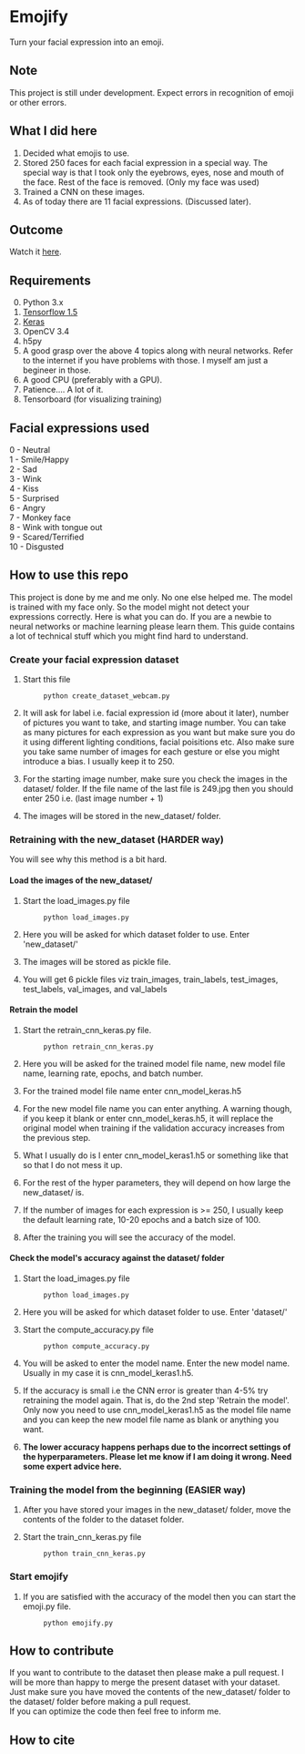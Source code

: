 # Emojify
Turn your facial expression into an emoji.

## Note
This project is still under development. Expect errors in recognition of emoji or other errors.

## What I did here
1. Decided what emojis to use.
2. Stored 250 faces for each facial expression in a special way. The special way is that I took only the eyebrows, eyes, nose and mouth of the face. Rest of the face is removed. (Only my face was used)
3. Trained a CNN on these images.
4. As of today there are 11 facial expressions. (Discussed later).

## Outcome
Watch it <a href="https://youtu.be/izUO2rl0Ur8">here</a>.

## Requirements 
0. Python 3.x
1. <a href="https://tensorflow.org">Tensorflow 1.5</a>
2. <a href="https://keras.io">Keras</a>
3. OpenCV 3.4
4. h5py
5. A good grasp over the above 4 topics along with neural networks. Refer to the internet if you have problems with those. I myself am just a begineer in those.
6. A good CPU (preferably with a GPU).
7. Patience.... A lot of it.
8. Tensorboard (for visualizing training)

## Facial expressions used
0 - Neutral<br>
1 - Smile/Happy<br>
2 - Sad<br>
3 - Wink<br>
4 - Kiss<br>
5 - Surprised<br>
6 - Angry<br>
7 - Monkey face<br>
8 - Wink with tongue out<br>
9 - Scared/Terrified<br>
10 - Disgusted<br>

## How to use this repo
This project is done by me and me only. No one else helped me. The model is trained with my face only. So the model might not detect your expressions correctly. Here is what you can do. If you are a newbie to neural networks or machine learning please learn them. This guide contains a lot of technical stuff which you might find hard to understand. 

### Create your facial expression dataset
1. Start this file 
		
			python create_dataset_webcam.py
2. It will ask for label i.e. facial expression id (more about it later), number of pictures you want to take, and starting image number. You can take as many pictures for each expression as you want but make sure you do it using different lighting conditions, facial poisitions etc. Also make sure you take same number of images for each gesture or else you might introduce a bias. I usually keep it to 250.
3. For the starting image number, make sure you check the images in the dataset/ folder. If the file name of the last file is 249.jpg then you should enter 250 i.e. (last image number + 1)
4. The images will be stored in the new_dataset/ folder.

### Retraining with the new_dataset (HARDER way)
You will see why this method is a bit hard.

#### Load the images of the new_dataset/
1. Start the load_images.py file

			python load_images.py
2. Here you will be asked for which dataset folder to use. Enter 'new_dataset/'
3. The images will be stored as pickle file.
4. You will get 6 pickle files viz train_images, train_labels, test_images, test_labels, val_images, and val_labels

#### Retrain the model 
1. Start the retrain_cnn_keras.py file.
		
			python retrain_cnn_keras.py
2. Here you will be asked for the trained model file name, new model file name, learning rate, epochs, and batch number.
3. For the trained model file name enter cnn_model_keras.h5
4. For the new model file name you can enter anything. A warning though, if you keep it blank or enter cnn_model_keras.h5, it will replace the original model when training if the validation accuracy increases from the previous step.
5. What I usually do is I enter cnn_model_keras1.h5 or something like that so that I do not mess it up.
6. For the rest of the hyper parameters, they will depend on how large the new_dataset/ is.
7. If the number of images for each expression is >= 250, I usually keep the default learning rate, 10-20 epochs and a batch size of 100. 
8. After the training you will see the accuracy of the model. 

#### Check the model's accuracy against the dataset/ folder 
1. Start the load_images.py file

			python load_images.py
2. Here you will be asked for which dataset folder to use. Enter 'dataset/'
3. Start the compute_accuracy.py file
			
			python compute_accuracy.py
4. You will be asked to enter the model name. Enter the new model name. Usually in my case it is cnn_model_keras1.h5.
5. If the accuracy is small i.e the CNN error is greater than 4-5% try retraining the model again. That is, do the 2nd step 'Retrain the model'. Only now you need to use cnn_model_keras1.h5 as the model file name and you can keep the new model file name as blank or anything you want.
6. <b>The lower accuracy happens perhaps due to the incorrect settings of the hyperparameters. Please let me know if I am doing it wrong. Need some expert advice here.</b>

### Training the model from the beginning (EASIER way)
1. After you have stored your images in the new_dataset/ folder, move the contents of the folder to the dataset folder.
2. Start the train_cnn_keras.py file
			
			python train_cnn_keras.py

### Start emojify
1. If you are satisfied with the accuracy of the model then you can start the emoji.py file.

			python emojify.py

## How to contribute
If you want to contribute to the dataset then please make a pull request. I will be more than happy to merge the present dataset with your dataset. Just make sure you have moved the contents of the new_dataset/ folder to the dataset/ folder before making a pull request.<br>
If you can optimize the code then feel free to inform me.

## How to cite
